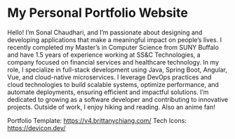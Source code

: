 # My Personal Portfolio Website 

Hello! I’m Sonal Chaudhari, and I’m passionate about designing and developing applications that make a meaningful impact on people’s lives. I recently completed my Master’s in Computer Science from SUNY Buffalo and have 1.5 years of experience working at SS&C Technologies, a company focused on financial services and healthcare technology. In my role, I specialize in full-stack development using Java, Spring Boot, Angular, Vue, and cloud-native microservices. I leverage DevOps practices and cloud technologies to build scalable systems, optimize performance, and automate deployments, ensuring efficient and impactful solutions. I’m dedicated to growing as a software developer and contributing to innovative projects. Outside of work, I enjoy hiking and reading. Also an anime fan!


Portfolio Template: https://v4.brittanychiang.com/
Tech Icons: https://devicon.dev/

